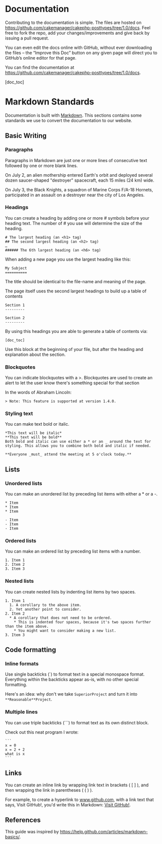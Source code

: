Documentation
=============

Contributing to the documentation is simple. The files are hosted on https://github.com/cakemanager/cakephp-posttypes/tree/1.0/docs. 
Feel free to fork the repo, add your changes/improvements and give back by issuing a pull request. 

You can even edit the docs online with GitHub, without ever downloading the files – the “Improve this Doc” button on any given page will direct you to GitHub’s online editor for that page.

You can find the documentation at https://github.com/cakemanager/cakephp-posttypes/tree/1.0/docs.

[doc_toc]

Markdown Standards
==================

Documentation is built with [Markdown](http://en.wikipedia.org/wiki/Markdown). This sections contains some standards we use to convert the documentation to our website.

Basic Writing
-------------

### Paragraphs

Paragraphs in Markdown are just one or more lines of consecutive text followed by one or more blank lines.

On July 2, an alien mothership entered Earth's orbit and deployed several dozen saucer-shaped "destroyer" spacecraft, each 15 miles (24 km) wide.

On July 3, the Black Knights, a squadron of Marine Corps F/A-18 Hornets, participated in an assault on a destroyer near the city of Los Angeles.

### Headings

You can create a heading by adding one or more # symbols before your heading text. The number of # you use will determine the size of the heading.

	# The largest heading (an <h1> tag)
	## The second largest heading (an <h2> tag)
	…
	###### The 6th largest heading (an <h6> tag)

When adding a new page you use the largest heading like this:

	My Subject
	==========
	
The title should be identical to the file-name and meaning of the page.

The page itself uses the second largest headings to build up a table of contents

	Section 1
	---------
	
	Section 2
	---------

By using this headings you are able to generate a table of contents via:

	[doc_toc]
	
Use this block at the beginning of your file, but after the heading and explanation about the section.

### Blockquotes

You can indicate blockquotes with a >. Blockquotes are used to create an alert to let the user know there's something special for that section

In the words of Abraham Lincoln:

	> Note: This feature is supported at version 1.4.0.


### Styling text

You can make text bold or italic.

	*This text will be italic*
	**This text will be bold**
	Both bold and italic can use either a * or an _ around the text for styling. This allows you to combine both bold and italic if needed.

	**Everyone _must_ attend the meeting at 5 o'clock today.**


Lists
-----

### Unordered lists

You can make an unordered list by preceding list items with either a * or a -.

	* Item
	* Item
	* Item

	- Item
	- Item
	- Item
	
### Ordered lists

You can make an ordered list by preceding list items with a number.

	1. Item 1
	2. Item 2
	3. Item 3
	
### Nested lists

You can create nested lists by indenting list items by two spaces.

	1. Item 1
	  1. A corollary to the above item.
	  2. Yet another point to consider.
	2. Item 2
	  * A corollary that does not need to be ordered.
		* This is indented four spaces, because it's two spaces further than the item above.
		* You might want to consider making a new list.
	3. Item 3

Code formatting
---------------

### Inline formats

Use single backticks (`) to format text in a special monospace format. Everything within the backticks appear as-is, with no other special formatting.

Here's an idea: why don't we take `SuperiorProject` and turn it into `**Reasonable**Project`.

### Multiple lines

You can use triple backticks (```) to format text as its own distinct block.

Check out this neat program I wrote:

	```
	x = 0
	x = 2 + 2
	what is x
	```
	
Links
-----

You can create an inline link by wrapping link text in brackets ( [ ] ), and then wrapping the link in parentheses ( ( ) ).

For example, to create a hyperlink to www.github.com, with a link text that says, Visit GitHub!, you'd write this in Markdown: [Visit GitHub!](www.github.com).

References
----------

This guide was inspired by https://help.github.com/articles/markdown-basics/.
